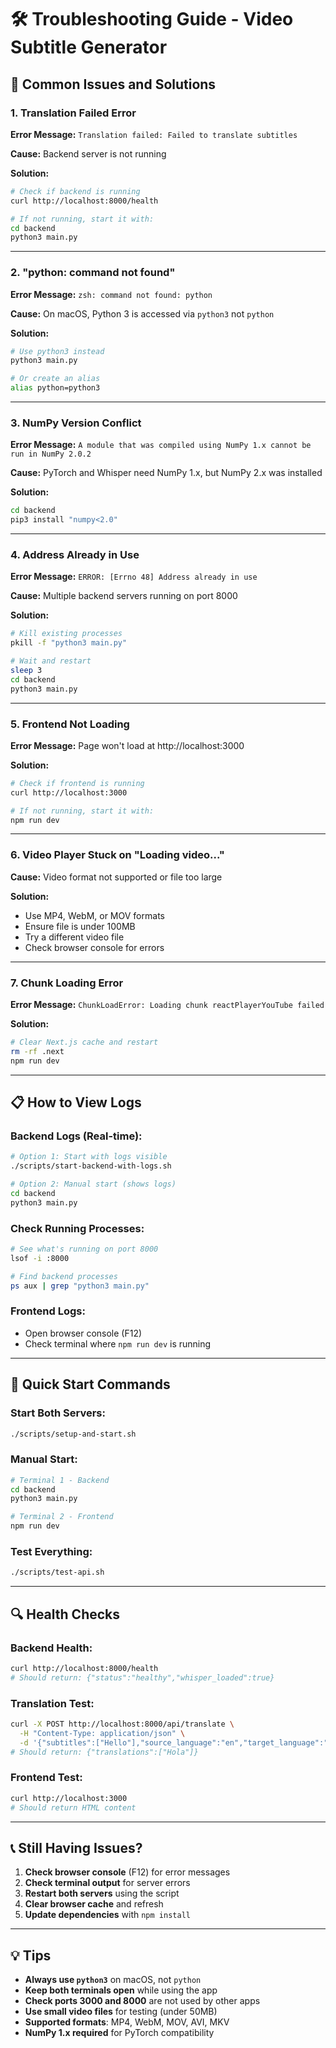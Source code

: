 # 🛠️ Troubleshooting Guide - Video Subtitle Generator

## 🚨 Common Issues and Solutions

### 1. **Translation Failed Error**

**Error Message:** `Translation failed: Failed to translate subtitles`

**Cause:** Backend server is not running

**Solution:**
```bash
# Check if backend is running
curl http://localhost:8000/health

# If not running, start it with:
cd backend
python3 main.py
```

---

### 2. **"python: command not found"**

**Error Message:** `zsh: command not found: python`

**Cause:** On macOS, Python 3 is accessed via `python3` not `python`

**Solution:**
```bash
# Use python3 instead
python3 main.py

# Or create an alias
alias python=python3
```

---

### 3. **NumPy Version Conflict**

**Error Message:** `A module that was compiled using NumPy 1.x cannot be run in NumPy 2.0.2`

**Cause:** PyTorch and Whisper need NumPy 1.x, but NumPy 2.x was installed

**Solution:**
```bash
cd backend
pip3 install "numpy<2.0"
```

---

### 4. **Address Already in Use**

**Error Message:** `ERROR: [Errno 48] Address already in use`

**Cause:** Multiple backend servers running on port 8000

**Solution:**
```bash
# Kill existing processes
pkill -f "python3 main.py"

# Wait and restart
sleep 3
cd backend
python3 main.py
```

---

### 5. **Frontend Not Loading**

**Error Message:** Page won't load at http://localhost:3000

**Solution:**
```bash
# Check if frontend is running
curl http://localhost:3000

# If not running, start it with:
npm run dev
```

---

### 6. **Video Player Stuck on "Loading video..."**

**Cause:** Video format not supported or file too large

**Solution:**
- Use MP4, WebM, or MOV formats
- Ensure file is under 100MB
- Try a different video file
- Check browser console for errors

---

### 7. **Chunk Loading Error**

**Error Message:** `ChunkLoadError: Loading chunk reactPlayerYouTube failed`

**Solution:**
```bash
# Clear Next.js cache and restart
rm -rf .next
npm run dev
```

---

## 📋 How to View Logs

### **Backend Logs (Real-time):**
```bash
# Option 1: Start with logs visible
./scripts/start-backend-with-logs.sh

# Option 2: Manual start (shows logs)
cd backend
python3 main.py
```

### **Check Running Processes:**
```bash
# See what's running on port 8000
lsof -i :8000

# Find backend processes
ps aux | grep "python3 main.py"
```

### **Frontend Logs:**
- Open browser console (F12)
- Check terminal where `npm run dev` is running

---

## 🚀 Quick Start Commands

### Start Both Servers:
```bash
./scripts/setup-and-start.sh
```

### Manual Start:
```bash
# Terminal 1 - Backend
cd backend
python3 main.py

# Terminal 2 - Frontend  
npm run dev
```

### Test Everything:
```bash
./scripts/test-api.sh
```

---

## 🔍 Health Checks

### Backend Health:
```bash
curl http://localhost:8000/health
# Should return: {"status":"healthy","whisper_loaded":true}
```

### Translation Test:
```bash
curl -X POST http://localhost:8000/api/translate \
  -H "Content-Type: application/json" \
  -d '{"subtitles":["Hello"],"source_language":"en","target_language":"es"}'
# Should return: {"translations":["Hola"]}
```

### Frontend Test:
```bash
curl http://localhost:3000
# Should return HTML content
```

---

## 📞 Still Having Issues?

1. **Check browser console** (F12) for error messages
2. **Check terminal output** for server errors
3. **Restart both servers** using the script
4. **Clear browser cache** and refresh
5. **Update dependencies** with `npm install`

---

## 💡 Tips

- **Always use `python3`** on macOS, not `python`
- **Keep both terminals open** while using the app
- **Check ports 3000 and 8000** are not used by other apps
- **Use small video files** for testing (under 50MB)
- **Supported formats**: MP4, WebM, MOV, AVI, MKV
- **NumPy 1.x required** for PyTorch compatibility 